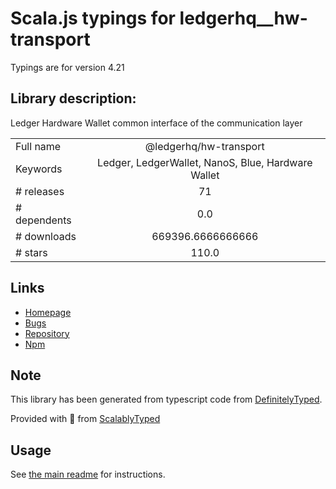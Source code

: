 
# Scala.js typings for ledgerhq__hw-transport

Typings are for version 4.21

## Library description:
Ledger Hardware Wallet common interface of the communication layer

|                    |                 |
| ------------------ | :-------------: |
| Full name          | @ledgerhq/hw-transport |
| Keywords           | Ledger, LedgerWallet, NanoS, Blue, Hardware Wallet |
| # releases         | 71 |
| # dependents       | 0.0 |
| # downloads        | 669396.6666666666 |
| # stars            | 110.0 |

## Links
- [Homepage](https://github.com/LedgerHQ/ledger-live/tree/develop/libs/ledgerjs/packages/hw-transport)
- [Bugs](https://github.com/LedgerHQ/ledger-live/issues)
- [Repository](https://github.com/LedgerHQ/ledger-live)
- [Npm](https://www.npmjs.com/package/%40ledgerhq%2Fhw-transport)
    


## Note
This library has been generated from typescript code from [DefinitelyTyped](https://definitelytyped.org).

Provided with :purple_heart: from [ScalablyTyped](https://github.com/oyvindberg/ScalablyTyped)

## Usage
See [the main readme](../../readme.md) for instructions.


